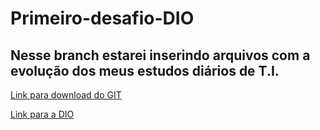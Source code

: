# Primeiro-desafio-DIO
## Nesse branch estarei inserindo arquivos com a evolução dos meus estudos diários de T.I.
[Link para download do GIT](https://git-scm.com/downloads)

[Link para a DIO](dio.me)
